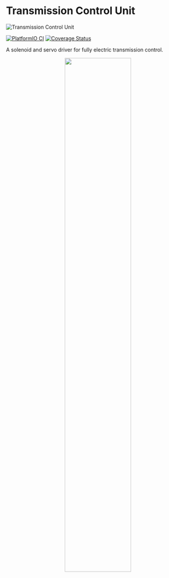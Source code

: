 # Transmission Control Unit

![Transmission Control Unit](https://github.com/user-attachments/assets/0aa9f31c-345b-4e84-aff3-567c24fa2bd9)

[![PlatformIO CI](https://github.com/SpecialMatrix/transmission-control-unit/actions/workflows/platformio_ci.yml/badge.svg)](https://github.com/SpecialMatrix/transmission-control-unit/actions/workflows/platformio_ci.yml)
[![Coverage Status](https://coveralls.io/repos/github/SpecialMatrix/transmission-control-unit/badge.svg?branch=main)](https://coveralls.io/github/SpecialMatrix/transmission-control-unit?branch=main)

A solenoid and servo driver for fully electric transmission control.

<div align="center">
  <img src="https://github.com/user-attachments/assets/1aadc36b-5f75-4563-ba2b-2bb5b031b6c0" width="60%"/>
</div>
